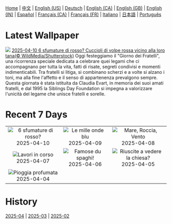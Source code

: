 [Home](../README.md) | [中文](zh-CN.md) | [English (US)](en-US.md) | [Deutsch](de-DE.md) | [English (CA)](en-CA.md) | [English (GB)](en-GB.md) | [English (IN)](en-IN.md) | [Español](es-ES.md) | [Français (CA)](fr-CA.md) | [Français (FR)](fr-FR.md) | [Italiano](it-IT.md) | [日本語](ja-JP.md) | [Português](pt-BR.md)

# Latest Wallpaper
![](https://www.bing.com/th?id=OHR.LittleFoxes_IT-IT0375371643_UHD.jpg)
[2025-04-10 6 sfumature di rosso? Cuccioli di volpe rossa vicino alla loro tana(© WildMedia/Shutterstock)](https://www.bing.com/th?id=OHR.LittleFoxes_IT-IT0375371643_UHD.jpg)
Oggi festeggiamo il "Giorno dei Fratelli", una ricorrenza speciale dedicata a celebrare quei legami che ci accompagnano per tutta la vita, fatti di risate, segreti condivisi e momenti indimenticabili. Tra fratelli si litiga, si combinano scherzi e a volte si alzano i toni, ma alla fine l'affetto e il senso di appartenenza prevalgono sempre. Questa giornata è stata istituita da Claudia Evart, in memoria dei suoi amati fratelli, e dal 1995 la Siblings Day Foundation si impegna a valorizzare l'unicità del legame che unisce fratelli e sorelle.

# Recent 7 Days
|  |  |  |
|:---:|:---:|:---:|
| ![](https://www.bing.com/th?id=OHR.LittleFoxes_IT-IT0375371643_400x240.jpg "6 sfumature di rosso?") 2025-04-10 | ![](https://www.bing.com/th?id=OHR.BlueNaxos_IT-IT4796672311_400x240.jpg "Le mille onde blu") 2025-04-09 | ![](https://www.bing.com/th?id=OHR.LagoaPortugal_IT-IT6204367726_400x240.jpg "Mare, Roccia, Vento") 2025-04-08 |
| ![](https://www.bing.com/th?id=OHR.BeaverDay_IT-IT8371039769_400x240.jpg "Lavori in corso") 2025-04-07 | ![](https://www.bing.com/th?id=OHR.CarbonaraDay_IT-IT2080771090_400x240.jpg "Famose du spaghi!") 2025-04-06 | ![](https://www.bing.com/th?id=OHR.GaztelugatxeSunset_IT-IT9513907046_400x240.jpg "Riuscite a vedere la chiesa?") 2025-04-05 |
| ![](https://www.bing.com/th?id=OHR.CherryBlossomDC_IT-IT5867846300_400x240.jpg "Pioggia profumata") 2025-04-04 |  |  |

# History
[2025-04](../archives/wallpaper/it-IT/w_2025_04.md) | [2025-03](../archives/wallpaper/it-IT/w_2025_03.md) | [2025-02](../archives/wallpaper/it-IT/w_2025_02.md)
